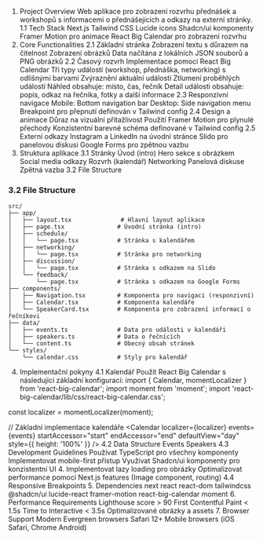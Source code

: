 1. Project Overview
Web aplikace pro zobrazení rozvrhu přednášek a workshopů s informacemi o přednášejících a odkazy na externí stránky.
1.1 Tech Stack
Next.js
Tailwind CSS
Lucide icons
Shadcn/ui komponenty
Framer Motion pro animace
React Big Calendar pro zobrazení rozvrhu
2. Core Functionalities
2.1 Základní stránka
Zobrazení textu s důrazem na čitelnost
Zobrazení obrázků
Data načítána z lokálních JSON souborů a PNG obrázků
2.2 Časový rozvrh
Implementace pomocí React Big Calendar
Tři typy událostí (workshop, přednáška, networking) s odlišnými barvami
Zvýraznění aktuální události
Ztlumení proběhlých událostí
Náhled obsahuje: místo, čas, řečník
Detail události obsahuje: popis, odkaz na řečníka, fotky a další informace
2.3 Responzivní navigace
Mobile: Bottom navigation bar
Desktop: Side navigation menu
Breakpoint pro přepnutí definován v Tailwind config
2.4 Design a animace
Důraz na vizuální přitažlivost
Použití Framer Motion pro plynulé přechody
Konzistentní barevné schéma definované v Tailwind config
2.5 Externí odkazy
Instagram a LinkedIn na úvodní stránce
Slido pro panelovou diskusi
Google Forms pro zpětnou vazbu
3. Struktura aplikace
3.1 Stránky
Úvod (intro)
Hero sekce s obrázkem
Social media odkazy
Rozvrh (kalendář)
Networking
Panelová diskuse
Zpětná vazba
3.2 File Structure

### 3.2 File Structure

```
src/
├── app/
│   ├── layout.tsx              # Hlavní layout aplikace
│   ├── page.tsx               # Úvodní stránka (intro)
│   ├── schedule/
│   │   └── page.tsx           # Stránka s kalendářem
│   ├── networking/
│   │   └── page.tsx           # Stránka pro networking
│   ├── discussion/
│   │   └── page.tsx           # Stránka s odkazem na Slido
│   └── feedback/
│       └── page.tsx           # Stránka s odkazem na Google Forms
├── components/
│   ├── Navigation.tsx         # Komponenta pro navigaci (responzivní)
│   ├── Calendar.tsx           # Komponenta kalendáře
│   └── SpeakerCard.tsx        # Komponenta pro zobrazení informací o řečníkovi
├── data/
│   ├── events.ts              # Data pro události v kalendáři
│   ├── speakers.ts            # Data o řečnících
│   └── content.ts             # Obecný obsah stránek
└── styles/
    └── calendar.css           # Styly pro kalendář
```

4. Implementační pokyny
4.1 Kalendář
Použít React Big Calendar s následující základní konfigurací:
import { Calendar, momentLocalizer } from 'react-big-calendar';
import moment from 'moment';
import 'react-big-calendar/lib/css/react-big-calendar.css';

const localizer = momentLocalizer(moment);

// Základní implementace kalendáře
<Calendar
  localizer={localizer}
  events={events}
  startAccessor="start"
  endAccessor="end"
  defaultView="day"
  style={{ height: '100%' }}
/>
4.2 Data Structure
Events
Speakers
4.3 Development Guidelines
Používat TypeScript pro všechny komponenty
Implementovat mobile-first přístup
Využívat Shadcn/ui komponenty pro konzistentní UI
4. Implementovat lazy loading pro obrázky
Optimalizovat performance pomocí Next.js features (Image component, routing)
4.4 Responsive Breakpoints
5. Dependencies
next
react
react-dom
tailwindcss
@shadcn/ui
lucide-react
framer-motion
react-big-calendar
moment
6. Performance Requirements
Lighthouse score > 90
First Contentful Paint < 1.5s
Time to Interactive < 3.5s
Optimalizované obrázky a assets
7. Browser Support
Modern Evergreen browsers
Safari 12+
Mobile browsers (iOS Safari, Chrome Android)